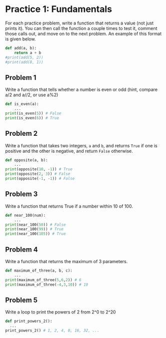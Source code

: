 

# Practice 1: Fundamentals

For each practice problem, write a function that returns a value (not just prints it). You can then call the function a couple times to test it, comment those calls out, and move on to the next problem. An example of this format is given below.

```python
def add(a, b):
    return a + b
#print(add(5, 2))
#print(add(8, 1))
```

## Problem 1

Write a function that tells whether a number is even or odd (hint, compare a/2 and a//2, or use a%2)

```python
def is_even(a):
    ...
print(is_even(5)) # False
print(is_even(6)) # True
```

## Problem 2

Write a function that takes two integers, `a` and `b`, and returns `True` if one is positive and the other is negative, and return `False` otherwise.

```python
def opposite(a, b):
    ...
print(opposite(10, -1)) # True
print(opposite(2, 3)) # False
print(opposite(-1, -1)) # False
```

## Problem 3

Write a function that returns True if a number within 10 of 100.

```python
def near_100(num):
    ...
print(near_100(50)) # False
print(near_100(99)) # True
print(near_100(105)) # True
```

## Problem 4

Write a function that returns the maximum of 3 parameters.

```python
def maximum_of_three(a, b, c):
    ...
print(maximum_of_three(5,6,2)) # 6
print(maximum_of_three(-4,3,10)) # 10
```

## Problem 5

Write a loop to print the powers of 2 from 2^0 to 2^20

```python
def print_powers_2():
  ...
print_powers_2() # 1, 2, 4, 8, 16, 32, ...
```



